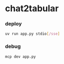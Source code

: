 # chat2tabular


### deploy

```bash
uv run app.py stdio[/sse]
```

### debug

```bash
mcp dev app.py
```



